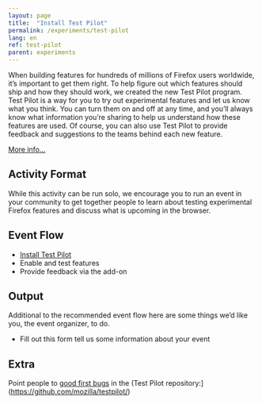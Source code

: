 ```yaml
---
layout: page
title:  "Install Test Pilot"
permalink: /experiments/test-pilot
lang: en
ref: test-pilot
parent: experiments
---
```


When building features for hundreds of millions of Firefox users worldwide, it’s important to get them right. To help figure out which features should ship and how they should work, we created the new Test Pilot program. Test Pilot is a way for you to try out experimental features and let us know what you think. You can turn them on and off at any time, and you’ll always know what information you’re sharing to help us understand how these features are used. Of course, you can also use Test Pilot to provide feedback and suggestions to the teams behind each new feature.

[More info...](https://blog.mozilla.org/blog/2016/05/10/you-can-help-build-the-future-of-firefox-with-the-new-test-pilot-program/)

## Activity Format

While this activity can be run solo, we encourage you to run an event in your community to get together people to learn about testing experimental Firefox features and discuss what is upcoming in the browser.

## Event Flow

* [Install Test Pilot](http://testpilot.firefox.com/experiments?utm_source=activity.mozilla.community&utm_medium=referral&utm_campaign=moz-community-2016)
* Enable and test features
* Provide feedback via the add-on


## Output
Additional to the recommended event flow here are some things we’d like you, the event organizer, to do.

* Fill out this form tell us some information about your event <add url when ready>

## Extra
Point people to [good first bugs](https://github.com/mozilla/testpilot/issues?q=is%3Aopen+is%3Aissue+label%3Agood-first-bug) in the (Test Pilot repository:](https://github.com/mozilla/testpilot/)
